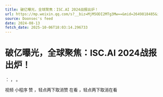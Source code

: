 ```yaml
---
title: 破亿曝光，全球聚焦：ISC.AI 2024战报出炉！
url: https://mp.weixin.qq.com/s?__biz=MjM5ODI2MTg3Mw==&mid=2649818485&idx=1&sn=8c8667b3af1b9413661ce392e0b6782a
source: Doonsec's feed
date: 2024-08-13
fetch_date: 2025-10-06T18:03:14.296733
---
```


# 破亿曝光，全球聚焦：ISC.AI 2024战报出炉！

：
，
。

视频
小程序
赞
，轻点两下取消赞
在看
，轻点两下取消在看